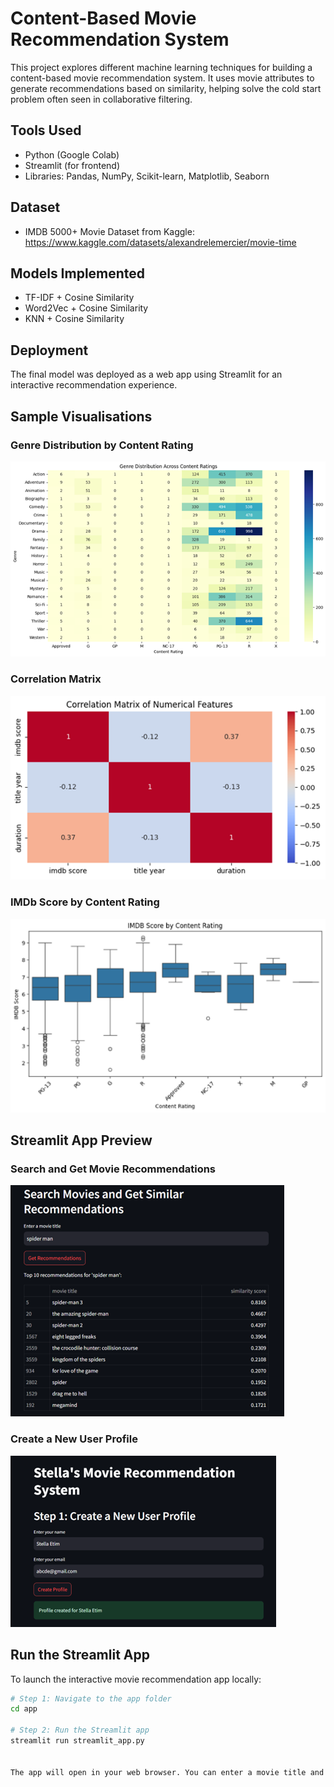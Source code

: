# Content-Based Movie Recommendation System 

This project explores different machine learning techniques for building a content-based movie recommendation system. It uses movie attributes to generate recommendations based on similarity, helping solve the cold start problem often seen in collaborative filtering.

## Tools Used
- Python (Google Colab)
- Streamlit (for frontend)
- Libraries: Pandas, NumPy, Scikit-learn, Matplotlib, Seaborn

## Dataset
- IMDB 5000+ Movie Dataset from Kaggle: https://www.kaggle.com/datasets/alexandrelemercier/movie-time

## Models Implemented
- TF-IDF + Cosine Similarity
- Word2Vec + Cosine Similarity
- KNN + Cosine Similarity

## Deployment
The final model was deployed as a web app using Streamlit for an interactive recommendation experience.


##  Sample Visualisations

###  Genre Distribution by Content Rating
![Genre Heatmap](images/genre_content_rating_heatmap.png)

### Correlation Matrix
![Correlation Matrix](images/correlation_matrix.png)

###  IMDb Score by Content Rating
![IMDb Score Boxplot](images/imdb_score_boxplot.png)


##  Streamlit App Preview

###  Search and Get Movie Recommendations
![Streamlit Search](images/streamlit_search_recommendations.png)

###  Create a New User Profile
![Streamlit Profile](images/streamlit_create_profile.png)



##  Run the Streamlit App

To launch the interactive movie recommendation app locally:

```bash
# Step 1: Navigate to the app folder
cd app

# Step 2: Run the Streamlit app
streamlit run streamlit_app.py


The app will open in your web browser. You can enter a movie title and get personalised content-based recommendations.

